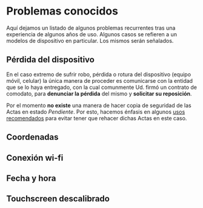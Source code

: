 # Problemas conocidos

Aquí dejamos un listado de algunos problemas recurrentes tras una experiencia de algunos años de uso. Algunos casos se refieren a un modelos de dispositivo en particular. Los mismos serán señalados.

## Pérdida del dispositivo

En el caso extremo de sufrir robo, pérdida o rotura del dispositivo (equipo móvil, celular) la única manera de proceder es comunicarse con la entidad que se lo haya entregado, con la cual comunmente Ud. firmó un contrato de comodato, para **denunciar la pérdida** del mismo y **solicitar su reposición**.

Por el momento **no existe** una manera de hacer copia de seguridad de las Actas en estado _Pendiente_. Por esto, hacemos énfasis en algunos [usos recomendados](recomendaciones.md) para evitar tener que rehacer dichas Actas en este caso.

## Coordenadas

## Conexión wi-fi

## Fecha y hora

## Touchscreen descalibrado
